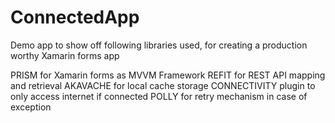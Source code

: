 # ConnectedApp

Demo app to show off following libraries used, for creating a production worthy Xamarin forms app

PRISM for Xamarin forms as MVVM Framework
REFIT for REST API mapping and retrieval
AKAVACHE for local cache storage
CONNECTIVITY plugin to only access internet if connected
POLLY for retry mechanism in case of exception
